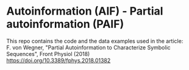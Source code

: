 # Autoinformation (AIF) - Partial autoinformation (PAIF)
This repo contains the code and the data examples used in the article:  
F. von Wegner, "Partial Autoinformation to Characterize Symbolic Sequences", Front Physiol (2018)  
https://doi.org/10.3389/fphys.2018.01382
